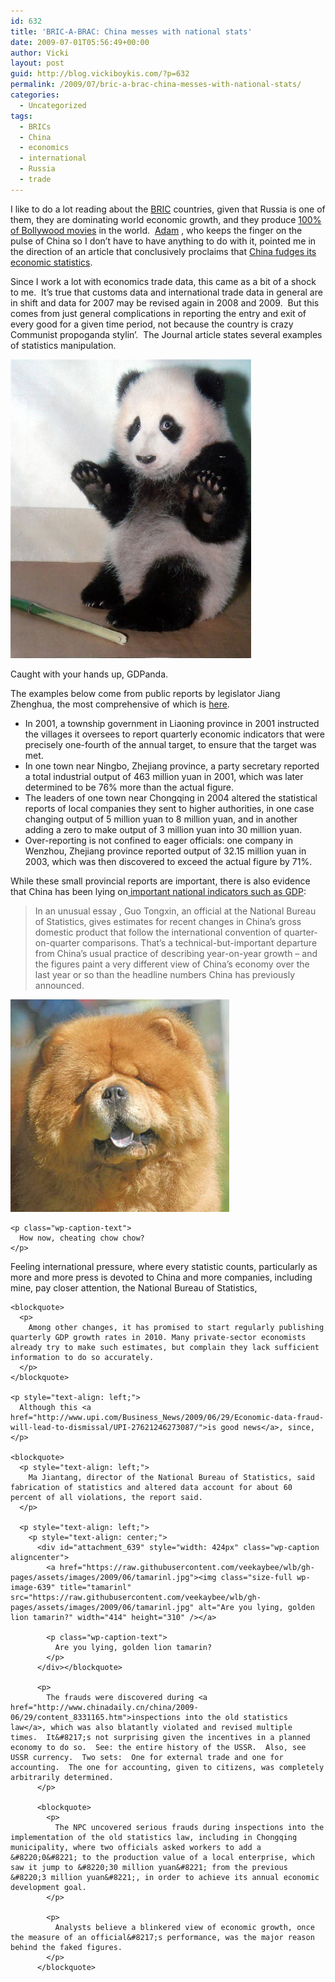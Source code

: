 ```yaml
---
id: 632
title: 'BRIC-A-BRAC: China messes with national stats'
date: 2009-07-01T05:56:49+00:00
author: Vicki
layout: post
guid: http://blog.vickiboykis.com/?p=632
permalink: /2009/07/bric-a-brac-china-messes-with-national-stats/
categories:
  - Uncategorized
tags:
  - BRICs
  - China
  - economics
  - international
  - Russia
  - trade
---
```

I like to do a lot reading about the [BRIC](http://en.wikipedia.org/wiki/BRIC) countries, given that Russia is one of them, they are dominating world economic growth, and they produce [100% of Bollywood movies](http://blog.vickiboykis.com/?p=497) in the world.  [Adam](http://www.adamdanielmezei.eu/) , who keeps the finger on the pulse of China so I don&#8217;t have to have anything to do with it, pointed me in the direction of an article that conclusively proclaims that [China fudges its economic statistics](http://blogs.wsj.com/chinajournal/2009/06/28/china-revises-statistics-law-to-clamp-down-on-tampering/).

Since I work a lot with economics trade data, this came as a bit of a shock to me.  It&#8217;s true that customs data and international trade data in general are in shift and data for 2007 may be revised again in 2008 and 2009.  But this comes from just general complications in reporting the entry and exit of every good for a given time period, not because the country is crazy Communist propoganda stylin&#8217;.  The Journal article states several examples of statistics manipulation.

<div id="attachment_637" style="width: 395px" class="wp-caption aligncenter">
  <a href="https://raw.githubusercontent.com/veekaybee/wlb/gh-pages/assets/images/2009/06/panda.jpg"><img class="size-full wp-image-637" title="panda" src="https://raw.githubusercontent.com/veekaybee/wlb/gh-pages/assets/images/2009/06/panda.jpg" alt="panda" width="385" height="478" /></a>
  
  <p class="wp-caption-text">
    Caught with your hands up, GDPanda.
  </p>
</div>

<p style="text-align: center;">
  <p>
    The examples below come from public reports by legislator Jiang Zhenghua, the most comprehensive of which is <a href="http://www.npc.gov.cn/huiyi/lfzt/tjfxd/2005-07/01/content_1462842.htm">here</a>.
  </p>
  
  <ul>
    <li>
      In 2001, a township government in Liaoning province in 2001 instructed the villages it oversees to report quarterly economic indicators that were precisely one-fourth of the annual target, to ensure that the target was met.
    </li>
    <li>
      In one town near Ningbo, Zhejiang province, a party secretary reported a total industrial output of 463 million yuan in 2001, which was later determined to be 76% more than the actual figure.
    </li>
    <li>
      The leaders of one town near Chongqing in 2004 altered the statistical reports of local companies they sent to higher authorities, in one case changing output of 5 million yuan to 8 million yuan, and in another adding a zero to make output of 3 million yuan into 30 million yuan.
    </li>
    <li>
      Over-reporting is not confined to eager officials: one company in Wenzhou, Zhejiang province reported output of 32.15 million yuan in 2003, which was then discovered to exceed the actual figure by 71%.
    </li>
  </ul>
  
  <p>
    While these small provincial reports are important, there is also evidence that China has been lying on<a href="http://blogs.wsj.com/chinajournal/2009/06/23/chinese-stats-official-says-economic-growth-was-slower-than-many-thought-last-year/"> important national indicators such as GDP</a>:
  </p>
  
  <blockquote>
    <p>
      In an unusual essay , Guo Tongxin, an official at the National Bureau of Statistics, gives estimates for recent changes in China’s gross domestic product that follow the international convention of quarter-on-quarter comparisons. That’s a technical-but-important departure from China’s usual practice of describing year-on-year growth – and the figures paint a very different view of China’s economy over the last year or so than the headline numbers China has previously announced.
    </p>
  </blockquote>
  
  <div id="attachment_638" style="width: 360px" class="wp-caption aligncenter">
    <a href="https://raw.githubusercontent.com/veekaybee/wlb/gh-pages/assets/images/2009/06/chowchow.jpg"><img class="size-full wp-image-638" title="chowchow" src="https://raw.githubusercontent.com/veekaybee/wlb/gh-pages/assets/images/2009/06/chowchow.jpg" alt="chowchow" width="350" height="340" /></a>
    
    <p class="wp-caption-text">
      How now, cheating chow chow?
    </p>
  </div>
  
  <p style="text-align: center;">
    <p>
      Feeling international pressure, where every statistic counts, particularly as more and more press is devoted to China and more companies, including mine, pay closer attention, the National Bureau of Statistics,
    </p>
    
    <blockquote>
      <p>
        Among other changes, it has promised to start regularly publishing quarterly GDP growth rates in 2010. Many private-sector economists already try to make such estimates, but complain they lack sufficient information to do so accurately.
      </p>
    </blockquote>
    
    <p style="text-align: left;">
      Although this <a href="http://www.upi.com/Business_News/2009/06/29/Economic-data-fraud-will-lead-to-dismissal/UPI-27621246273087/">is good news</a>, since,
    </p>
    
    <blockquote>
      <p style="text-align: left;">
        Ma Jiantang, director of the National Bureau of Statistics, said fabrication of statistics and altered data account for about 60 percent of all violations, the report said.
      </p>
      
      <p style="text-align: left;">
        <p style="text-align: center;">
          <div id="attachment_639" style="width: 424px" class="wp-caption aligncenter">
            <a href="https://raw.githubusercontent.com/veekaybee/wlb/gh-pages/assets/images/2009/06/tamarinl.jpg"><img class="size-full wp-image-639" title="tamarinl" src="https://raw.githubusercontent.com/veekaybee/wlb/gh-pages/assets/images/2009/06/tamarinl.jpg" alt="Are you lying, golden lion tamarin?" width="414" height="310" /></a>
            
            <p class="wp-caption-text">
              Are you lying, golden lion tamarin?
            </p>
          </div></blockquote> 
          
          <p>
            The frauds were discovered during <a href="http://www.chinadaily.cn/china/2009-06/29/content_8331165.htm">inspections into the old statistics law</a>, which was also blatantly violated and revised multiple times.  It&#8217;s not surprising given the incentives in a planned economy to do so.  See: the entire history of the USSR.  Also, see USSR currency.  Two sets:  One for external trade and one for accounting.  The one for accounting, given to citizens, was completely arbitrarily determined.
          </p>
          
          <blockquote>
            <p>
              The NPC uncovered serious frauds during inspections into the implementation of the old statistics law, including in Chongqing municipality, where two officials asked workers to add a &#8220;0&#8221; to the production value of a local enterprise, which saw it jump to &#8220;30 million yuan&#8221; from the previous &#8220;3 million yuan&#8221;, in order to achieve its annual economic development goal.
            </p>
            
            <p>
              Analysts believe a blinkered view of economic growth, once the measure of an official&#8217;s performance, was the major reason behind the faked figures.
            </p>
          </blockquote>